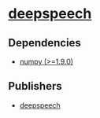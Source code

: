 # [deepspeech](https://pypi.org/project/deepspeech)

## Dependencies
- [numpy (>=1.9.0)](packages/n/numpy.md)



## Publishers
- [deepspeech](https://pypi.org/user/deepspeech)

